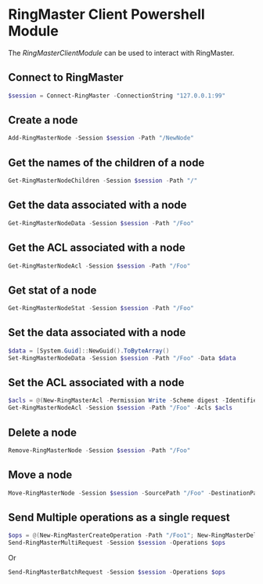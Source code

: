 # RingMaster Client Powershell Module

The *RingMasterClientModule* can be used to interact with RingMaster.

## Connect to RingMaster
```` powershell
$session = Connect-RingMaster -ConnectionString "127.0.0.1:99"
````
## Create a node
```` powershell
Add-RingMasterNode -Session $session -Path "/NewNode"
````
## Get the names of the children of a node
```` powershell
Get-RingMasterNodeChildren -Session $session -Path "/"
````
## Get the data associated with a node
```` powershell
Get-RingMasterNodeData -Session $session -Path "/Foo"
````
## Get the ACL associated with a node
```` powershell
Get-RingMasterNodeAcl -Session $session -Path "/Foo"
````
## Get stat of a node
```` powershell
Get-RingMasterNodeStat -Session $session -Path "/Foo"
````
## Set the data associated with a node
```` powershell
$data = [System.Guid]::NewGuid().ToByteArray()
Set-RingMasterNodeData -Session $session -Path "/Foo" -Data $data
````
## Set the ACL associated with a node
```` powershell
$acls = @(New-RingMasterAcl -Permission Write -Scheme digest -Identifier someid)
Get-RingMasterNodeAcl -Session $session -Path "/Foo" -Acls $acls
````
## Delete a node
```` powershell
Remove-RingMasterNode -Session $session -Path "/Foo"
````
## Move a node
```` powershell
Move-RingMasterNode -Session $session -SourcePath "/Foo" -DestinationPath "/Bar"
````
## Send Multiple operations as a single request
````powershell
$ops = @(New-RingMasterCreateOperation -Path "/Foo1"; New-RingMasterDeleteOperation -Path "/Foo")
Send-RingMasterMultiRequest -Session $session -Operations $ops
````
Or
````powershell
Send-RingMasterBatchRequest -Session $session -Operations $ops
````